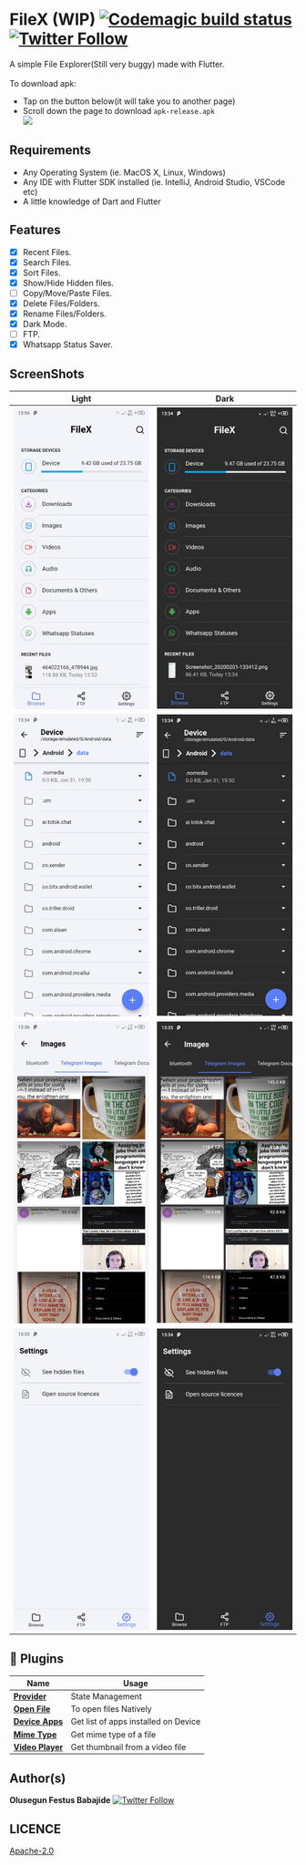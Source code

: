 # FileX (WIP) [![Codemagic build status](https://api.codemagic.io/apps/5e35805fcb1395555366758b/5e35805fcb1395555366758a/status_badge.svg)](https://codemagic.io/apps/5e35805fcb1395555366758b/5e35805fcb1395555366758a/latest_build) [![Twitter Follow](https://img.shields.io/twitter/follow/iamjideguru.svg?style=social)](https://twitter.com/iamjideguru)

A simple File Explorer(Still very buggy) made with Flutter. <br> <br> To
download apk:

- Tap on the button below(it will take you to another page)
- Scroll down the page to download `apk-release.apk` <br>
  <a href="https://codemagic.io/apps/5e35805fcb1395555366758b/5e35805fcb1395555366758a/latest_build"><img src="https://playerzon.com/asset/download.png" width="200"></img></a>
  <br>

## Requirements

- Any Operating System (ie. MacOS X, Linux, Windows)
- Any IDE with Flutter SDK installed (ie. IntelliJ, Android Studio, VSCode etc)
- A little knowledge of Dart and Flutter

## Features

- [x] Recent Files.
- [x] Search Files.
- [x] Sort Files.
- [x] Show/Hide Hidden files.
- [ ] Copy/Move/Paste Files.
- [x] Delete Files/Folders.
- [x] Rename Files/Folders.
- [x] Dark Mode.
- [ ] FTP.
- [x] Whatsapp Status Saver.

## ScreenShots

| Light                            | Dark                             |
| -------------------------------- | -------------------------------- |
| <img src="ss/1.jpg" width="400"> | <img src="ss/2.jpg" width="400"> |
| <img src="ss/3.jpg" width="400"> | <img src="ss/4.jpg" width="400"> |
| <img src="ss/5.jpg" width="400"> | <img src="ss/6.jpg" width="400"> |
| <img src="ss/7.jpg" width="400"> | <img src="ss/8.jpg" width="400"> |

## 🔌 Plugins

| Name                                                      | Usage                                |
| --------------------------------------------------------- | ------------------------------------ |
| [**Provider**](https://pub.dev/packages/provider)         | State Management                     |
| [**Open File**](https://pub.dev/packages/open_file)       | To open files Natively               |
| [**Device Apps**](https://pub.dev/packages/device_apps)   | Get list of apps installed on Device |
| [**Mime Type**](https://pub.dev/packages/mime_type)       | Get mime type of a file              |
| [**Video Player**](https://pub.dev/packages/video_player) | Get thumbnail from a video file      |

## Author(s)

**Olusegun Festus Babajide**
[![Twitter Follow](https://img.shields.io/twitter/follow/iamjideguru.svg?style=social)](https://twitter.com/iamjideguru)

## LICENCE

[Apache-2.0](https://github.com/JideGuru/FlutterEbookApp/blob/master/LICENSE)
